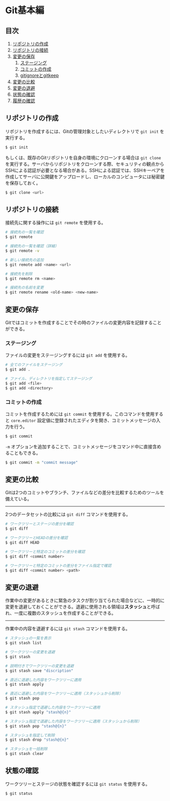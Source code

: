 # Git基本編


## 目次

1. [リポジトリの作成](#リポジトリの作成)
1. [リポジトリの接続](#リポジトリの接続)
1. [変更の保存](#変更の保存)
	1. [ステージング](#ステージング)
	1. [コミットの作成](#コミットの作成)
	1. [gitignoreとgitkeep](#gitignoreとgitkeep)
1. [変更の比較](#変更の比較)
1. [変更の退避](#変更の退避)
1. [状態の確認](#状態の確認)
1. [履歴の確認](#履歴の確認)


## リポジトリの作成

リポジトリを作成するには、Gitの管理対象としたいディレクトリで `git init` を実行する。

```bash
$ git init
```

もしくは、既存のGitリポジトリを自身の環境にクローンする場合は `git clone` を実行する。サーバからリポジトリをクローンする際、セキュリティの観点からSSHによる認証が必要となる場合がある。SSHによる認証では、SSHキーペアを作成してサーバに公開鍵をアップロードし、ローカルのコンピュータには秘密鍵を保存しておく。

```bash
$ git clone <url>
```


## リポジトリの接続

接続先に関する操作には `git remote` を使用する。

```bash
# 接続先の一覧を確認
$ git remote

# 接続先の一覧を確認（詳細）
$ git remote -v

# 新しい接続先の追加
$ git remote add <name> <url>

# 接続先を削除
$ git remote rm <name>

# 接続先の名前を変更
$ git remote rename <old-name> <new-name>
```


## 変更の保存

Gitではコミットを作成することでその時のファイルの変更内容を記録することができる。

### ステージング

ファイルの変更をステージングするには `git add` を使用する。

```bash
# 全てのファイルをステージング
$ git add .

# ファイル、ディレクトリを指定してステージング
$ git add <file>
$ git add <directory>
```

### コミットの作成

コミットを作成するためには `git commit` を使用する。このコマンドを使用すると `core.editor` 設定値に登録されたエディタを開き、コミットメッセージの入力を行う。

```bash
$ git commit
```

`-m` オプションを追加することで、コミットメッセージをコマンド中に直接含めることもできる。

```bash
$ git commit -m "commit message"
```

## 変更の比較

Gitは2つのコミットやブランチ、ファイルなどの差分を比較するためのツールを備えている。

---

2つのデータセットの比較には `git diff` コマンドを使用する。

```bash
# ワークツリーとステージの差分を確認
$ git diff

# ワークツリーとHEADの差分を確認
$ git diff HEAD

# ワークツリーと特定のコミットの差分を確認
$ git diff <commit number>

# ワークツリーと特定のコミットの差分をファイル指定で確認
$ git diff <commit number> <path>
```


## 変更の退避

作業中の変更があるときに緊急のタスクが割り当てられた場合などに、一時的に変更を退避しておくことができる。退避に使用される領域は**スタッシュ**と呼ばれ、一度に複数のスタッシュを作成することができる。

---

作業中の内容を退避するには `git stash` コマンドを使用する。

```bash
# スタッシュの一覧を表示
$ git stash list

# ワークツリーの変更を退避
$ git stash

# 説明付きでワークツリーの変更を退避
$ git stash save "discription"

# 直近に退避した内容をワークツリーに適用
$ git stash apply

# 直近に退避した内容をワークツリーに適用（スタッシュから削除）
$ git stash pop

# スタッシュ指定で退避した内容をワークツリーに適用
$ git stash apply "stash@{n}"

# スタッシュ指定で退避した内容をワークツリーに適用（スタッシュから削除）
$ git stash pop "stash@{n}"

# スタッシュを指定して削除
$ git stash drop "stash@{n}"

# スタッシュを一括削除
$ git stash clear
```


## 状態の確認

ワークツリーとステージの状態を確認するには `git status` を使用する。

```bash
$ git status
```
